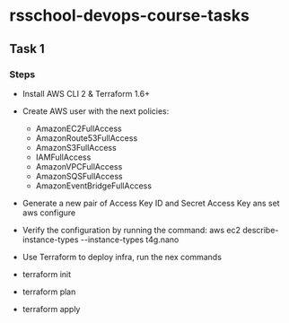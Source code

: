 # rsschool-devops-course-tasks

## Task 1

### Steps

- Install AWS CLI 2 & Terraform 1.6+

- Create AWS user with the next policies:

  - AmazonEC2FullAccess
  - AmazonRoute53FullAccess
  - AmazonS3FullAccess
  - IAMFullAccess
  - AmazonVPCFullAccess
  - AmazonSQSFullAccess
  - AmazonEventBridgeFullAccess

- Generate a new pair of Access Key ID and Secret Access Key ans set aws configure

- Verify the configuration by running the command: aws ec2 describe-instance-types --instance-types t4g.nano

- Use Terraform to deploy infra, run the nex commands

* terraform init

* terraform plan

* terraform apply
